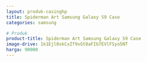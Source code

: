 ```yaml
---
layout: produk-casinghp
title: Spiderman Art Samsung Galaxy S9 Case
categories: samsung

# Produk
product-title: Spiderman Art Samsung Galaxy S9 Case
image-drive: 1k1Ejl0skCxZf9vGt8aFIb7EVlFSyo5NT
harga: 90000
---
```

